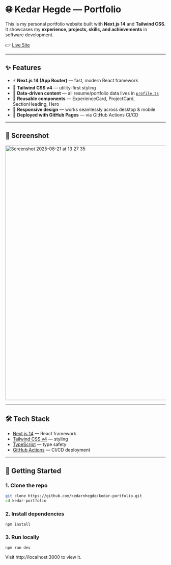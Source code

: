 # 🌐 Kedar Hegde — Portfolio

This is my personal portfolio website built with **Next.js 14** and **Tailwind CSS**.  
It showcases my **experience, projects, skills, and achievements** in software development.

👉 [Live Site](https://kedarnhegde.github.io/)

---

## ✨ Features

- ⚡ **Next.js 14 (App Router)** — fast, modern React framework  
- 🎨 **Tailwind CSS v4** — utility-first styling  
- 📄 **Data-driven content** — all resume/portfolio data lives in [`profile.ts`](./src/data/profile.ts)  
- 🧩 **Reusable components** — ExperienceCard, ProjectCard, SectionHeading, Hero  
- 📱 **Responsive design** — works seamlessly across desktop & mobile   
- 📂 **Deployed with GitHub Pages** — via GitHub Actions CI/CD  

---

## 📸 Screenshot


<img width="1462" height="798" alt="Screenshot 2025-08-21 at 13 27 35" src="https://github.com/user-attachments/assets/01ba6382-6630-4b78-8795-bfc74e7a9815" />

---

## 🛠️ Tech Stack

- [Next.js 14](https://nextjs.org/) — React framework  
- [Tailwind CSS v4](https://tailwindcss.com/) — styling  
- [TypeScript](https://www.typescriptlang.org/) — type safety  
- [GitHub Actions](https://github.com/features/actions) — CI/CD deployment  

---

## 🚀 Getting Started

### 1. Clone the repo
```bash
git clone https://github.com/kedarnhegde/kedar-portfolio.git
cd kedar-portfolio
```

### 2. Install dependencies
```
npm install
```

### 3. Run locally
```
npm run dev
```

Visit http://localhost:3000 to view it.
